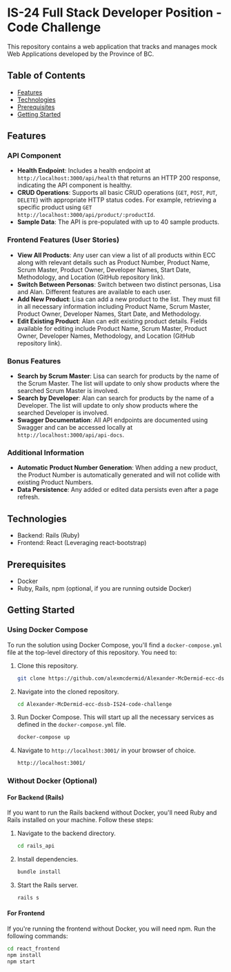 # IS-24 Full Stack Developer Position - Code Challenge

This repository contains a web application that tracks and manages mock Web Applications developed by the Province of BC.

## Table of Contents

- [Features](#features)
- [Technologies](#technologies)
- [Prerequisites](#prerequisites)
- [Getting Started](#getting-started)

## Features

### API Component
- **Health Endpoint**: Includes a health endpoint at `http://localhost:3000/api/health` that returns an HTTP 200 response, indicating the API component is healthy.
- **CRUD Operations**: Supports all basic CRUD operations (`GET`, `POST`, `PUT`, `DELETE`) with appropriate HTTP status codes. For example, retrieving a specific product using `GET http://localhost:3000/api/product/:productId`.
- **Sample Data**: The API is pre-populated with up to 40 sample products.
### Frontend Features (User Stories)
- **View All Products**: Any user can view a list of all products within ECC along with relevant details such as Product Number, Product Name, Scrum Master, Product Owner, Developer Names, Start Date, Methodology, and Location (GitHub repository link).
- **Switch Between Personas**: Switch between two distinct personas, Lisa and Alan. Different features are available to each user.
- **Add New Product**: Lisa can add a new product to the list. They must fill in all necessary information including Product Name, Scrum Master, Product Owner, Developer Names, Start Date, and Methodology.
- **Edit Existing Product**: Alan can edit existing product details. Fields available for editing include Product Name, Scrum Master, Product Owner, Developer Names, Methodology, and Location (GitHub repository link).

### Bonus Features
- **Search by Scrum Master**: Lisa can search for products by the name of the Scrum Master. The list will update to only show products where the searched Scrum Master is involved.
- **Search by Developer**: Alan can search for products by the name of a Developer. The list will update to only show products where the searched Developer is involved.
- **Swagger Documentation**: All API endpoints are documented using Swagger and can be accessed locally at `http://localhost:3000/api/api-docs`.

### Additional Information
- **Automatic Product Number Generation**: When adding a new product, the Product Number is automatically generated and will not collide with existing Product Numbers.
- **Data Persistence**: Any added or edited data persists even after a page refresh.

## Technologies

- Backend: Rails (Ruby)
- Frontend: React (Leveraging react-bootstrap)

## Prerequisites

- Docker
- Ruby, Rails, npm (optional, if you are running outside Docker)

## Getting Started

### Using Docker Compose

To run the solution using Docker Compose, you'll find a `docker-compose.yml` file at the top-level directory of this repository. You need to:

1. Clone this repository.

    ```bash
    git clone https://github.com/alexmcdermid/Alexander-McDermid-ecc-dssb-IS24-code-challenge.git
    ```

2. Navigate into the cloned repository.

    ```bash
    cd Alexander-McDermid-ecc-dssb-IS24-code-challenge
    ```

3. Run Docker Compose. This will start up all the necessary services as defined in the `docker-compose.yml` file.

    ```bash
    docker-compose up
    ```

4. Navigate to `http://localhost:3001/` in your browser of choice.

    ```bash
    http://localhost:3001/
    ```

### Without Docker (Optional)

#### For Backend (Rails)

If you want to run the Rails backend without Docker, you'll need Ruby and Rails installed on your machine. Follow these steps:

1. Navigate to the backend directory.

    ```bash
    cd rails_api
    ```

2. Install dependencies.

    ```bash
    bundle install
    ```

3. Start the Rails server.

    ```bash
    rails s
    ```

#### For Frontend

If you're running the frontend without Docker, you will need npm. Run the following commands:

```bash
cd react_frontend
npm install
npm start
```
